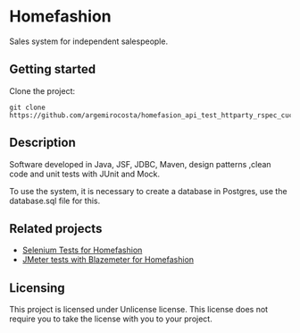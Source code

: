 # Homefashion

Sales system for independent salespeople. 

## Getting started

Clone the project:

```shell
git clone https://github.com/argemirocosta/homefasion_api_test_httparty_rspec_cucumber.git
```

## Description

Software developed in Java, JSF, JDBC, Maven, design patterns ,clean code and unit tests with JUnit and Mock.

To use the system, it is necessary to create a database in Postgres, use the database.sql file for this.

## Related projects

- [Selenium Tests for Homefashion](https://github.com/argemirocosta/homefashion_selenium)
- [JMeter tests with Blazemeter for Homefashion](https://github.com/argemirocosta/homefashion_jmeter)

## Licensing

This project is licensed under Unlicense license. This license does not require
you to take the license with you to your project.